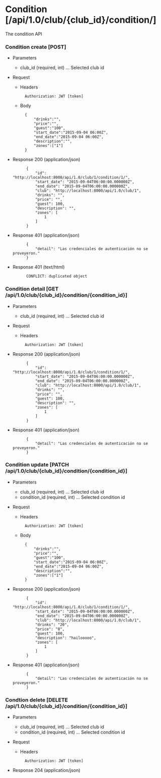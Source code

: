 # Condition [/api/1.0/club/{club_id}/condition/]

The condition API

### Condition create [POST]

+ Parameters
    + club_id (required, int) ... Selected club id

+ Request
    + Headers
    
            Authorization: JWT [token]

    + Body
        
            {
                "drinks":"",
                "price":"",
                "guest":"100",
                "start_date":"2015-09-04 06:00Z",
                "end_date":"2015-09-04 06:00Z",
                "description":"",
                "zones":["1"]
            }
            
+ Response 200 (application/json)

            {
                "id": "http://localhost:8000/api/1.0/club/1/condition/1/",
                "start_date": "2015-09-04T06:00:00.000000Z",
                "end_date": "2015-09-04T06:00:00.000000Z",
                "club": "http://localhost:8000/api/1.0/club/1",
                "drinks": "",
                "price": "",
                "guest": 100,
                "description": "",
                "zones": [
                    1
                ]
            }

+ Response 401 (application/json)

            {
                "detail": "Las credenciales de autenticación no se proveyeron."
            }

+ Response 401 (text/html)

            CONFLICT: duplicated object

### Condition detail [GET /api/1.0/club/{club_id}/condition/{condition_id}]

+ Parameters
    + club_id (required, int) ... Selected club id

+ Request
    + Headers
    
            Authorization: JWT [token]

+ Response 200 (application/json)

            {
                "id": "http://localhost:8000/api/1.0/club/1/condition/1/",
                "start_date": "2015-09-04T06:00:00.000000Z",
                "end_date": "2015-09-04T06:00:00.000000Z",
                "club": "http://localhost:8000/api/1.0/club/1",
                "drinks": "",
                "price": "",
                "guest": 100,
                "description": "",
                "zones": [
                    1
                ]
            }
            
+ Response 401 (application/json)

            {
                "detail": "Las credenciales de autenticación no se proveyeron."
            }

### Condition update [PATCH /api/1.0/club/{club_id}/condition/{condition_id}]

+ Parameters
    + club_id (required, int) ... Selected club id
    + condition_id (required, int) ... Selected condition id

+ Request
    + Headers
    
            Authorization: JWT [token]
    + Body

            {
                "drinks":"",
                "price":"",
                "guest":"100",
                "start_date":"2015-09-04 06:00Z",
                "end_date":"2015-09-04 06:00Z",
                "description":"",
                "zones":["1"]
            }

+ Response 200 (application/json)

            {
                "id": "http://localhost:8000/api/1.0/club/1/condition/1/",
                "start_date": "2015-09-04T06:00:00.000000Z",
                "end_date": "2015-09-04T06:00:00.000000Z",
                "club": "http://localhost:8000/api/1.0/club/1",
                "drinks": "20",
                "price": "8",
                "guest": 100,
                "description": "hailooooo",
                "zones": [
                    1
                ]
            }

+ Response 401 (application/json)

            {
                "detail": "Las credenciales de autenticación no se proveyeron."
            }

### Condtion delete [DELETE /api/1.0/club/{club_id}/condition/{condition_id}]

+ Parameters
    + club_id (required, int) ... Selected club id
    + condition_id (required, int) ... Selected condition id

+ Request
    + Headers
    
            Authorization: JWT [token]

+ Response 204 (application/json)
			
